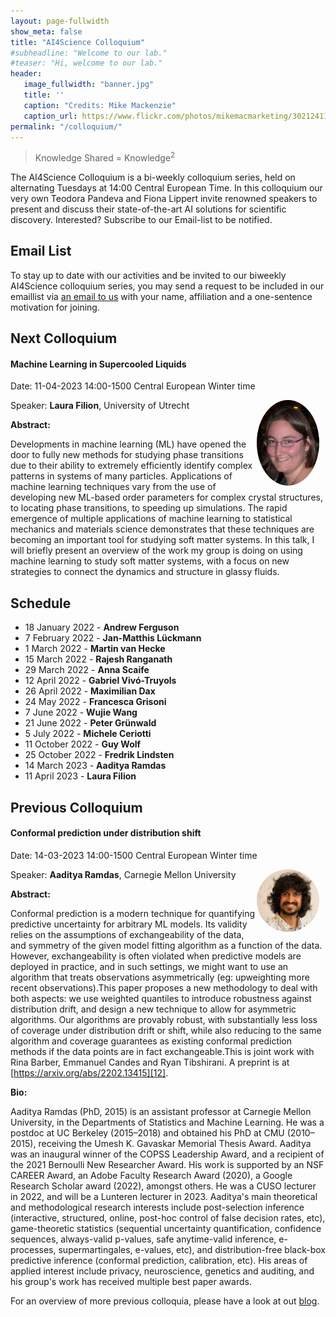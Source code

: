 ```yaml
---
layout: page-fullwidth 
show_meta: false
title: "AI4Science Colloquium"
#subheadline: "Welcome to our lab."
#teaser: "Hi, welcome to our lab."
header:
   image_fullwidth: "banner.jpg"
   title: ''
   caption: "Credits: Mike Mackenzie"
   caption_url: https://www.flickr.com/photos/mikemacmarketing/30212411048
permalink: "/colloquium/"
---
```

> Knowledge Shared = Knowledge<sup>2</sup>

The AI4Science Colloquium is a bi-weekly colloquium series, held on alternating Tuesdays at 14:00 Central European Time. In this colloquium our very own Teodora Pandeva and Fiona Lippert invite renowned speakers to present and discuss their state-of-the-art AI solutions for scientific discovery. Interested? Subscribe to our Email-list to be notified.

## Email List
To stay up to date with our activities and be invited to our biweekly AI4Science colloquium series, you may send a request to be included in our emaillist via [an email to us][9] with your name, affiliation and a one-sentence motivation for joining.

## Next Colloquium

#### Machine Learning in Supercooled Liquids

Date: 11-04-2023 14:00-1500 Central European Winter time

 <img src="../people/LauraFilion.jpeg"
     alt="Laura Filion"
     width="100"
     style="float: right; margin-right: 10px; border-radius:50%;" />

Speaker: **Laura Filion**, University of Utrecht

**Abstract:** <br/>

Developments in machine learning (ML) have opened the door to fully new methods for studying phase transitions due to their ability to extremely efficiently identify complex patterns in systems of many particles. Applications of machine learning techniques vary from the use of developing new ML-based order parameters for complex crystal structures, to locating phase transitions, to speeding up simulations. The rapid emergence of multiple applications of machine learning to statistical mechanics and materials science demonstrates that these techniques are becoming an important tool for studying soft matter systems. In this talk, I will briefly present an overview of the work my group is doing on using machine learning to study soft matter systems, with a focus on new strategies to connect the dynamics and structure in glassy fluids.



## Schedule

- 18 January 2022 - **Andrew Ferguson**
- 7 February 2022 - **Jan-Matthis Lückmann** 
- 1 March 2022 - **Martin van Hecke**
- 15 March 2022 - **Rajesh Ranganath**
- 29 March 2022 - **Anna Scaife**
- 12 April 2022 - **Gabriel Vivó-Truyols**
- 26 April 2022 - **Maximilian Dax**
- 24 May 2022 - **Francesca Grisoni**
- 7 June 2022 - **Wujie Wang**
- 21 June 2022 - **Peter Grünwald**
- 5 July 2022 - **Michele Ceriotti**
- 11 October 2022 - **Guy Wolf**
- 25 October 2022 - **Fredrik Lindsten**
- 14 March 2023 - **Aaditya Ramdas**
- 11 April 2023 - **Laura Filion**

## Previous Colloquium

#### Conformal prediction under distribution shift

Date: 14-03-2023 14:00-1500 Central European Winter time

 <img src="../people/AadityaRamdas.png"
     alt="Aaditya Ramdas"
     width="100"
     style="float: right; margin-right: 10px; border-radius:50%;" />

Speaker: **Aaditya Ramdas**, Carnegie Mellon University

**Abstract:** <br/>

Conformal prediction is a modern technique for quantifying predictive uncertainty for arbitrary ML models. Its validity relies on the assumptions of exchangeability of the data, and symmetry of the given model fitting algorithm as a function of the data. However, exchangeability is often violated when predictive models are deployed in practice, and in such settings, we might want to use an algorithm that treats observations asymmetrically (eg: upweighting more recent observations).This paper proposes a new methodology to deal with both aspects: we use weighted quantiles to introduce robustness against distribution drift, and design a new technique to allow for asymmetric algorithms. Our algorithms are provably robust, with substantially less loss of coverage under distribution drift or shift, while also reducing to the same algorithm and coverage guarantees as existing conformal prediction methods if the data points are in fact exchangeable.This is joint work with Rina Barber, Emmanuel Candes and Ryan Tibshirani. A preprint is at [https://arxiv.org/abs/2202.13415][12].

**Bio:** <br/>

Aaditya Ramdas (PhD, 2015) is an assistant professor at Carnegie Mellon University, in the Departments of Statistics and Machine Learning. He was a postdoc at UC Berkeley (2015–2018) and obtained his PhD at CMU (2010–2015), receiving the Umesh K. Gavaskar Memorial Thesis Award. Aaditya was an inaugural winner of the COPSS Leadership Award, and a recipient of the 2021 Bernoulli New Researcher Award. His work is supported by an NSF CAREER Award, an Adobe Faculty Research Award (2020), a Google Research Scholar award (2022), amongst others. He was a CUSO lecturer in 2022, and will be a Lunteren lecturer in 2023. Aaditya's main theoretical and methodological research interests include post-selection inference (interactive, structured, online, post-hoc control of false decision rates, etc), game-theoretic statistics (sequential uncertainty quantification, confidence sequences, always-valid p-values, safe anytime-valid inference, e-processes, supermartingales, e-values, etc), and distribution-free black-box predictive inference (conformal prediction, calibration, etc). His areas of applied interest include privacy, neuroscience, genetics and auditing, and his group's work has received multiple best paper awards.


<!--
<a class="radius button small" href="https://drive.google.com/file/d/1piVbnetRwbMxMFyVIgoq1cOvAw3BlqBP/view?usp=sharing">Watch Back ›</a>
-->

For an overview of more  previous colloquia, please have a look at out [blog][2].

[1]: https://bereau.group/
[2]: /blog/
[9]: /contact/
[3]:https://github.com/undark-lab/swyft
[4]:https://arxiv.org/abs/2011.13951
[5]:http://www.mathben.com/
[6]:https://pubs.acs.org/doi/10.1021/acs.jctc.0c00981
[7]:https://github.com/Ensing-Laboratory/FABULOUS
[8]:www.evozyne.com
[10]:https://arxiv.org/abs/2002.07467
[11]:https://arxiv.org/abs/2206.05032
[12]:https://arxiv.org/abs/2202.13415


